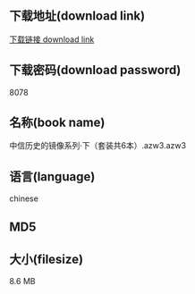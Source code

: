## 下载地址(download link)
[下载链接 download link](https://tutu365.netlify.app/?s=%E4%B8%AD%E4%BF%A1%E5%8E%86%E5%8F%B2%E7%9A%84%E9%95%9C%E5%83%8F%E7%B3%BB%E5%88%97%C2%B7%E4%B8%8B%EF%BC%88%E5%A5%97%E8%A3%85%E5%85%B16%E6%9C%AC%EF%BC%89.azw3)

## 下载密码(download password)
8078

## 名称(book name)
中信历史的镜像系列·下（套装共6本）.azw3.azw3

## 语言(language)
chinese

## MD5


## 大小(filesize)
8.6 MB
